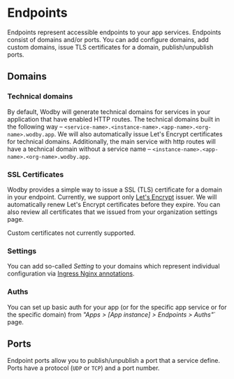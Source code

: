 # Endpoints

Endpoints represent accessible endpoints to your app services. Endpoints consist of domains and/or ports. You can add configure domains, add custom domains, issue TLS certificates for a domain, publish/unpublish ports. 

## Domains

### Technical domains

By default, Wodby will generate technical domains for services in your application that have enabled HTTP routes. The technical domains built in the following way – `<service-name>.<instance-name>.<app-name>.<org-name>.wodby.app`. We will also automatically issue Let's Encrypt certificates for technical domains. Additionally, the main service with http routes will have a technical domain without a service name – `<instance-name>.<app-name>.<org-name>.wodby.app`.

### SSL Certificates

Wodby provides a simple way to issue a SSL (TLS) certificate for a domain in your endpoint. Currently, we support only [Let's Encrypt](https://letsencrypt.org/) issuer. We will automatically renew Let's Encrypt certificates before they expire. You can also review all certificates that we issued from your organization settings page. 

Custom certificates not currently supported.

### Settings

You can add so-called _Setting_ to your domains which represent individual configuration via [Ingress Nginx annotations](https://kubernetes.github.io/ingress-nginx/user-guide/nginx-configuration/annotations/).

### Auths

You can set up basic auth for your app (or for the specific app service or for the specific domain) from _"Apps > [App instance] > Endpoints > Auths"_` page. 

## Ports

Endpoint ports allow you to publish/unpublish a port that a service define. Ports have a protocol (`UDP` or `TCP`) and a port number.

